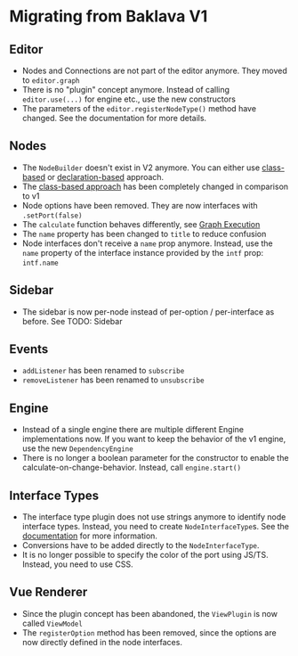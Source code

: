 # Migrating from Baklava V1

## Editor

-   Nodes and Connections are not part of the editor anymore. They moved to `editor.graph`
-   There is no "plugin" concept anymore. Instead of calling `editor.use(...)` for engine etc., use the new constructors 
-   The parameters of the `editor.registerNodeType()` method have changed. See the documentation for more details.

## Nodes

-   The `NodeBuilder` doesn't exist in V2 anymore. You can either use [class-based](/nodes/nodes#class-based-approach) or [declaration-based](/nodes/nodes#definenode) approach.
-   The [class-based approach](/nodes/nodes#class-based-approach) has been completely changed in comparison to v1
-   Node options have been removed. They are now interfaces with `.setPort(false)`
-   The `calculate` function behaves differently, see [Graph Execution](/execution/setup)
-   The `name` property has been changed to `title` to reduce confusion
-   Node interfaces don't receive a `name` prop anymore. Instead, use the `name` property of the interface instance provided by the `intf` prop: `intf.name`

## Sidebar

-   The sidebar is now per-node instead of per-option / per-interface as before. See TODO: Sidebar

## Events

- `addListener` has been renamed to `subscribe`
- `removeListener` has been renamed to `unsubscribe`

## Engine

- Instead of a single engine there are multiple different Engine implementations now. If you want to keep the behavior of the v1 engine, use the new `DependencyEngine`
- There is no longer a boolean parameter for the constructor to enable the calculate-on-change-behavior. Instead, call `engine.start()`

## Interface Types

- The interface type plugin does not use strings anymore to identify node interface types. Instead, you need to create `NodeInterfaceType`s. See the [documentation](/plugins/interface-types) for more information.
- Conversions have to be added directly to the `NodeInterfaceType`.
- It is no longer possible to specify the color of the port using JS/TS. Instead, you need to use CSS.

## Vue Renderer

- Since the plugin concept has been abandoned, the `ViewPlugin` is now called `ViewModel`
- The `registerOption` method has been removed, since the options are now directly defined in the node interfaces.